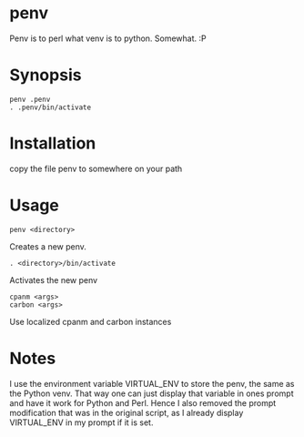 # penv
Penv is to perl what venv is to python. Somewhat. :P

# Synopsis

    penv .penv
    . .penv/bin/activate

# Installation

copy the file penv to somewhere on your path

# Usage

    penv <directory>

Creates a new penv.

    . <directory>/bin/activate

Activates the new penv

    cpanm <args>
    carbon <args>

Use localized cpanm and carbon instances

# Notes

I use the environment variable VIRTUAL\_ENV to store the penv, the same as the Python venv. That way
one can just display that variable in ones prompt and have it work for Python and Perl. Hence
I also removed the prompt modification that was in the original script, as I already display VIRTUAL\_ENV
in my prompt if it is set.
